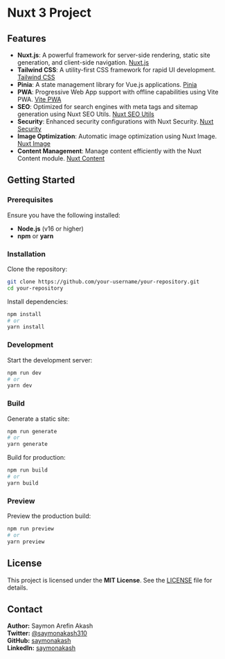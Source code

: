 # Nuxt 3 Project

## Features

- **Nuxt.js**: A powerful framework for server-side rendering, static site generation, and client-side navigation. [Nuxt.js](https://nuxt.com/)
- **Tailwind CSS**: A utility-first CSS framework for rapid UI development. [Tailwind CSS](https://tailwindcss.com/)
- **Pinia**: A state management library for Vue.js applications. [Pinia](https://pinia.vuejs.org/)
- **PWA**: Progressive Web App support with offline capabilities using Vite PWA. [Vite PWA](https://vite-pwa-org.netlify.app/)
- **SEO**: Optimized for search engines with meta tags and sitemap generation using Nuxt SEO Utils. [Nuxt SEO Utils](https://github.com/nuxt-modules/seo)
- **Security**: Enhanced security configurations with Nuxt Security. [Nuxt Security](https://github.com/nuxt-modules/security)
- **Image Optimization**: Automatic image optimization using Nuxt Image. [Nuxt Image](https://image.nuxt.com/)
- **Content Management**: Manage content efficiently with the Nuxt Content module. [Nuxt Content](https://content.nuxt.com/)

## Getting Started

### Prerequisites

Ensure you have the following installed:
- **Node.js** (v16 or higher)
- **npm** or **yarn**

### Installation

Clone the repository:

```sh
git clone https://github.com/your-username/your-repository.git
cd your-repository
```

Install dependencies:

```sh
npm install
# or
yarn install
```

### Development

Start the development server:

```sh
npm run dev
# or
yarn dev
```

### Build

Generate a static site:

```sh
npm run generate
# or
yarn generate
```

Build for production:

```sh
npm run build
# or
yarn build
```

### Preview

Preview the production build:

```sh
npm run preview
# or
yarn preview
```

## License

This project is licensed under the **MIT License**. See the [LICENSE](LICENSE) file for details.

## Contact

**Author:** Saymon Arefin Akash  
**Twitter:** [@saymonakash310](https://twitter.com/saymonakash310)  
**GitHub:** [saymonakash](https://github.com/saymonakash)  
**LinkedIn:** [saymonakash](https://www.linkedin.com/in/saymonakash/)
